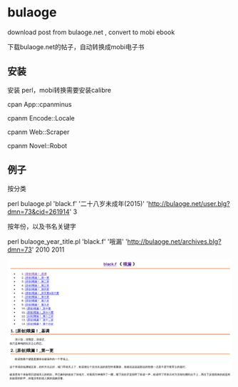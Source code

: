 # bulaoge

download post from bulaoge.net  ,  convert to  mobi ebook

下载bulaoge.net的帖子，自动转换成mobi电子书


## 安装

安装 perl，mobi转换需要安装calibre

cpan App::cpanminus

cpanm Encode::Locale

cpanm Web::Scraper

cpanm Novel::Robot

## 例子

按分类

perl bulaoge.pl 'black.f' '二十八岁未成年(2015)' 'http://bulaoge.net/user.blg?dmn=73&cid=261914' 3

按年份，以及书名关键字

perl bulaoge_year_title.pl 'black.f' '哦漏' 'http://bulaoge.net/archives.blg?dmn=73' 2010 2011

![bulaoge.png](bulaoge.png)
